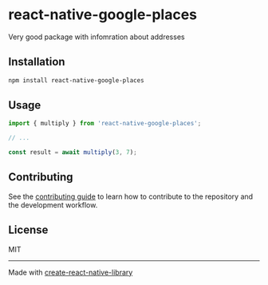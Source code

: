 # react-native-google-places

Very good package with infomration about addresses

## Installation

```sh
npm install react-native-google-places
```

## Usage

```js
import { multiply } from 'react-native-google-places';

// ...

const result = await multiply(3, 7);
```

## Contributing

See the [contributing guide](CONTRIBUTING.md) to learn how to contribute to the repository and the development workflow.

## License

MIT

---

Made with [create-react-native-library](https://github.com/callstack/react-native-builder-bob)
